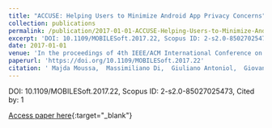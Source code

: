 ```yaml
---
title: "ACCUSE: Helping Users to Minimize Android App Privacy Concerns"
collection: publications
permalink: /publication/2017-01-01-ACCUSE-Helping-Users-to-Minimize-Android-App-Privacy-Concerns
excerpt: 'DOI: 10.1109/MOBILESoft.2017.22, Scopus ID: 2-s2.0-85027025473, Cited by: 1'
date: 2017-01-01
venue: 'In the proceedings of 4th IEEE/ACM International Conference on Mobile Software Engineering and Systems, MOBILESoft@ICSE 2017, Buenos Aires, Argentina, May 22-23, 2017'
paperurl: 'https://doi.org/10.1109/MOBILESoft.2017.22'
citation: ' Majda Moussa,  Massimiliano Di,  Giuliano Antoniol,  Giovanni Beltrame, &quot;ACCUSE: Helping Users to Minimize Android App Privacy Concerns.&quot; In the proceedings of 4th IEEE/ACM International Conference on Mobile Software Engineering and Systems, MOBILESoft@ICSE 2017, Buenos Aires, Argentina, May 22-23, 2017, 2017.'
---
```

DOI: 10.1109/MOBILESoft.2017.22, Scopus ID: 2-s2.0-85027025473, Cited by: 1

[Access paper here](https://doi.org/10.1109/MOBILESoft.2017.22){:target="_blank"}
